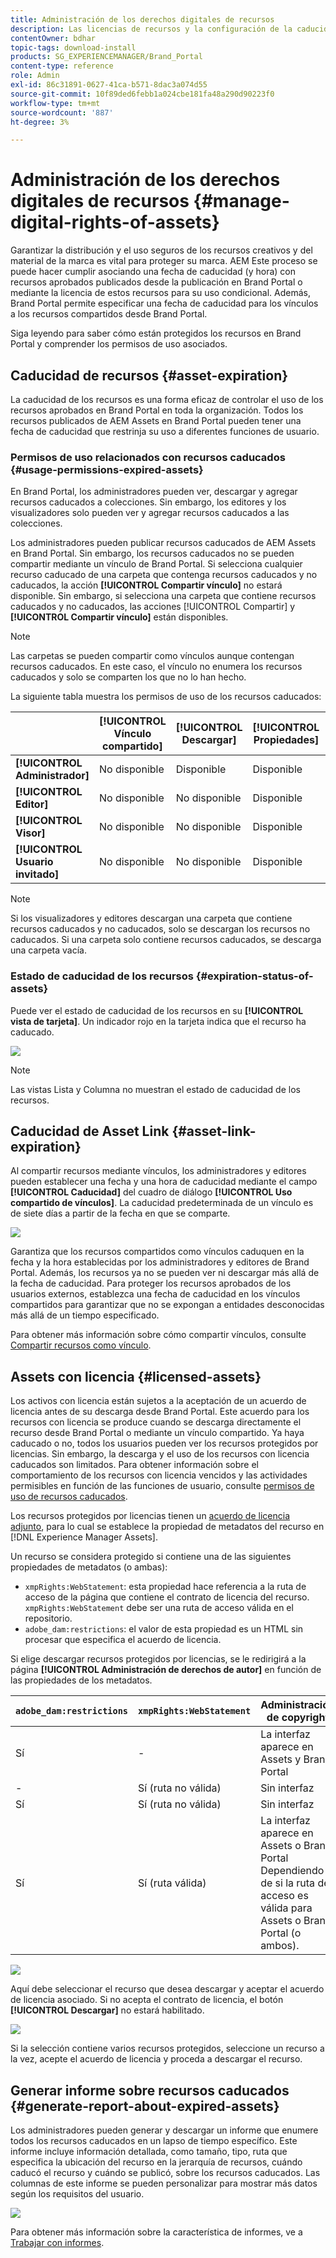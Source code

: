 ```yaml
---
title: Administración de los derechos digitales de recursos
description: Las licencias de recursos y la configuración de la caducidad de los recursos y los vínculos compartidos garantizan un uso controlado de estos recursos y los salvaguardan.
contentOwner: bdhar
topic-tags: download-install
products: SG_EXPERIENCEMANAGER/Brand_Portal
content-type: reference
role: Admin
exl-id: 86c31891-0627-41ca-b571-8dac3a074d55
source-git-commit: 10f89ded6febb1a024cbe181fa48a290d90223f0
workflow-type: tm+mt
source-wordcount: '887'
ht-degree: 3%

---
```


# Administración de los derechos digitales de recursos {#manage-digital-rights-of-assets}

Garantizar la distribución y el uso seguros de los recursos creativos y del material de la marca es vital para proteger su marca. AEM Este proceso se puede hacer cumplir asociando una fecha de caducidad (y hora) con recursos aprobados publicados desde la publicación en Brand Portal o mediante la licencia de estos recursos para su uso condicional. Además, Brand Portal permite especificar una fecha de caducidad para los vínculos a los recursos compartidos desde Brand Portal.

Siga leyendo para saber cómo están protegidos los recursos en Brand Portal y comprender los permisos de uso asociados.

## Caducidad de recursos {#asset-expiration}

La caducidad de los recursos es una forma eficaz de controlar el uso de los recursos aprobados en Brand Portal en toda la organización. Todos los recursos publicados de AEM Assets en Brand Portal pueden tener una fecha de caducidad que restrinja su uso a diferentes funciones de usuario.

### Permisos de uso relacionados con recursos caducados {#usage-permissions-expired-assets}

En Brand Portal, los administradores pueden ver, descargar y agregar recursos caducados a colecciones. Sin embargo, los editores y los visualizadores solo pueden ver y agregar recursos caducados a las colecciones.

Los administradores pueden publicar recursos caducados de AEM Assets en Brand Portal. Sin embargo, los recursos caducados no se pueden compartir mediante un vínculo de Brand Portal. Si selecciona cualquier recurso caducado de una carpeta que contenga recursos caducados y no caducados, la acción **[!UICONTROL Compartir vínculo]** no estará disponible. Sin embargo, si selecciona una carpeta que contiene recursos caducados y no caducados, las acciones [!UICONTROL Compartir] y **[!UICONTROL Compartir vínculo]** están disponibles.

>[!NOTE]
>
>Las carpetas se pueden compartir como vínculos aunque contengan recursos caducados. En este caso, el vínculo no enumera los recursos caducados y solo se comparten los que no lo han hecho.

La siguiente tabla muestra los permisos de uso de los recursos caducados:

|   | **[!UICONTROL Vínculo compartido]** | **[!UICONTROL Descargar]** | **[!UICONTROL Propiedades]** | **[!UICONTROL Agregar a la colección]** | **[!UICONTROL Eliminar]** |
|---|---|---|---|---|---|
| **[!UICONTROL Administrador]** | No disponible | Disponible | Disponible | Disponible | Disponible |
| **[!UICONTROL Editor]** | No disponible | No disponible | Disponible | Disponible | No disponible |
| **[!UICONTROL Visor]** | No disponible | No disponible | Disponible | Disponible | No disponible |
| **[!UICONTROL Usuario invitado]** | No disponible | No disponible | Disponible | Disponible | No disponible |

>[!NOTE]
>
>Si los visualizadores y editores descargan una carpeta que contiene recursos caducados y no caducados, solo se descargan los recursos no caducados. Si una carpeta solo contiene recursos caducados, se descarga una carpeta vacía.

### Estado de caducidad de los recursos {#expiration-status-of-assets}

Puede ver el estado de caducidad de los recursos en su **[!UICONTROL vista de tarjeta]**. Un indicador rojo en la tarjeta indica que el recurso ha caducado.

![](assets/expired_assets_cardview.png)

>[!NOTE]
>
>Las vistas Lista y Columna no muestran el estado de caducidad de los recursos.

## Caducidad de Asset Link {#asset-link-expiration}

Al compartir recursos mediante vínculos, los administradores y editores pueden establecer una fecha y una hora de caducidad mediante el campo **[!UICONTROL Caducidad]** del cuadro de diálogo **[!UICONTROL Uso compartido de vínculos]**. La caducidad predeterminada de un vínculo es de siete días a partir de la fecha en que se comparte.

![](assets/asset-link-sharing.png)

Garantiza que los recursos compartidos como vínculos caduquen en la fecha y la hora establecidas por los administradores y editores de Brand Portal. Además, los recursos ya no se pueden ver ni descargar más allá de la fecha de caducidad. Para proteger los recursos aprobados de los usuarios externos, establezca una fecha de caducidad en los vínculos compartidos para garantizar que no se expongan a entidades desconocidas más allá de un tiempo especificado.

Para obtener más información sobre cómo compartir vínculos, consulte [Compartir recursos como vínculo](../using/brand-portal-link-share.md).

## Assets con licencia {#licensed-assets}

Los activos con licencia están sujetos a la aceptación de un acuerdo de licencia antes de su descarga desde Brand Portal. Este acuerdo para los recursos con licencia se produce cuando se descarga directamente el recurso desde Brand Portal o mediante un vínculo compartido. Ya haya caducado o no, todos los usuarios pueden ver los recursos protegidos por licencias. Sin embargo, la descarga y el uso de los recursos con licencia caducados son limitados. Para obtener información sobre el comportamiento de los recursos con licencia vencidos y las actividades permisibles en función de las funciones de usuario, consulte [permisos de uso de recursos caducados](../using/manage-digital-rights-of-assets.md#usage-permissions-expired-assets).

Los recursos protegidos por licencias tienen un [acuerdo de licencia adjunto](https://experienceleague.adobe.com/es/docs/experience-manager-65/content/assets/administer/drm), para lo cual se establece la propiedad de metadatos del recurso en [!DNL Experience Manager Assets].

Un recurso se considera protegido si contiene una de las siguientes propiedades de metadatos (o ambas):

* `xmpRights:WebStatement`: esta propiedad hace referencia a la ruta de acceso de la página que contiene el contrato de licencia del recurso. `xmpRights:WebStatement` debe ser una ruta de acceso válida en el repositorio.
* `adobe_dam:restrictions`: el valor de esta propiedad es un HTML sin procesar que especifica el acuerdo de licencia.


Si elige descargar recursos protegidos por licencias, se le redirigirá a la página **[!UICONTROL Administración de derechos de autor]** en función de las propiedades de los metadatos.

| `adobe_dam:restrictions` | `xmpRights:WebStatement` | Administración de copyright |
| --- | --- | --- |
| Sí | - | La interfaz aparece en Assets y Brand Portal |
| - | Sí (ruta no válida) | Sin interfaz |
| Sí | Sí (ruta no válida) | Sin interfaz |
| Sí | Sí (ruta válida) | La interfaz aparece en Assets o Brand Portal</br>Dependiendo de si la ruta de acceso es válida para Assets o Brand Portal (o ambos). |

![](assets/asset-copyright-mgmt.png)

Aquí debe seleccionar el recurso que desea descargar y aceptar el acuerdo de licencia asociado. Si no acepta el contrato de licencia, el botón **[!UICONTROL Descargar]** no estará habilitado.

![](assets/licensed-asset-download-2.png)

Si la selección contiene varios recursos protegidos, seleccione un recurso a la vez, acepte el acuerdo de licencia y proceda a descargar el recurso.

## Generar informe sobre recursos caducados {#generate-report-about-expired-assets}

Los administradores pueden generar y descargar un informe que enumere todos los recursos caducados en un lapso de tiempo específico. Este informe incluye información detallada, como tamaño, tipo, ruta que especifica la ubicación del recurso en la jerarquía de recursos, cuándo caducó el recurso y cuándo se publicó, sobre los recursos caducados. Las columnas de este informe se pueden personalizar para mostrar más datos según los requisitos del usuario.

![](assets/assets-expired.png)

Para obtener más información sobre la característica de informes, ve a [Trabajar con informes](../using/brand-portal-reports.md#work-with-reports).
